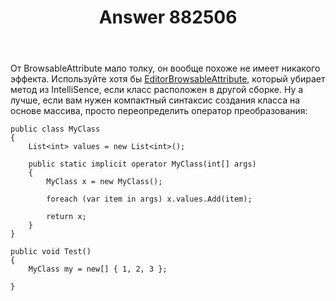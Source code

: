 ﻿---
title: "Answer 882506"
se.owner.user_id: 240512
se.owner.display_name: "MSDN.WhiteKnight"
se.owner.link: "https://ru.stackoverflow.com/users/240512/msdn-whiteknight"
se.answer_id: 882506
se.question_id: 881977
se.post_type: answer
se.score: 1
se.is_accepted: True
---
<p>От BrowsableAttribute мало толку, он вообще похоже не имеет никакого эффекта. Используйте хотя бы <a href="https://docs.microsoft.com/en-us/dotnet/api/system.componentmodel.editorbrowsableattribute?view=netframework-4.7" rel="nofollow noreferrer">EditorBrowsableAttribute</a>, который убирает метод из IntelliSence, если класс расположен в другой сборке. Ну а лучше, если вам нужен компактный синтаксис создания класса на основе массива, просто переопределить оператор преобразования:</p>

<pre><code>public class MyClass
{
    List&lt;int&gt; values = new List&lt;int&gt;();

    public static implicit operator MyClass(int[] args)
    {
        MyClass x = new MyClass();

        foreach (var item in args) x.values.Add(item);

        return x;
    }
}

public void Test()
{
    MyClass my = new[] { 1, 2, 3 };                        

}
</code></pre>
